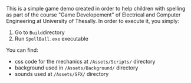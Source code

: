 This is a simple game demo created in order to help children with spelling as part of the course "Game Developement" of Electrical and Computer Engineering at University of Thesally. 
In order to execute it, you simply:
1. Go to `Build`directory
2. Run `SpellBall.exe` executable
 
You can find: 
- css code for the mechanics at `/Assets/Scripts/` directory
- background used in `/Assets/Background/` directory
- sounds used at `/Assets/SFX/` directory
